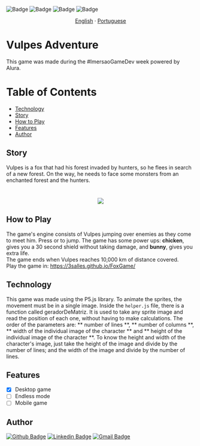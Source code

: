  ![Badge](https://img.shields.io/badge/version-beta-%23E0234E)
 ![Badge](https://img.shields.io/badge/desktop-conclued-%2300C58E)
 ![Badge](https://img.shields.io/badge/mobile-working-%23F86001)
 ![Badge](https://img.shields.io/badge/license-MIT-brightgreen)


<p align="center">
    <a href="README.md">English</a>
    ·
    <a href="README-pt.md">Portuguese</a>
 </p>
 
# Vulpes Adventure

This game was made during the #ImersaoGameDev week powered by Alura.

Table of Contents
=================
<!--ts-->
   * [Technology](#technology)
   * [Story](#story)
   * [How to Play](#how-to-play)
   * [Features](#features)
   * [Author](#author)
<!--te-->

## **Story**
Vulpes is a fox that had his forest invaded by hunters, so he flees in search of a
new forest. On the way, he needs to face some monsters from an enchanted forest and the
hunters. <br>
<h1 align="center">
  <img src = "https://piskel-imgstore-b.appspot.com/img/8a5061a6-d6be-11ea-94df-9f5028e80efa.gif" >
</h1>


## **How to Play**
The game's engine consists of Vulpes jumping over enemies as they come to meet him. Press <Enter> or <Arrow Up> to jump. The game has some power ups: **chicken**, gives you a 30 second shield without taking damage, and **bunny**, gives you extra life. <br>
The game ends when Vulpes reaches 10,000 km of distance covered.<br>
Play the game in: https://3salles.github.io/FoxGame/ 


## **Technology**
This game was made using the P5.js library. To animate the sprites, the movement must be in a single image. Inside the ```helper.js``` file, there is a function called geradorDeMatriz. It is used to take any sprite image and read the position of each one, without having to make calculations. The order of the parameters are: ** number of lines **, ** number of columns **, ** width of the individual image of the character ** and ** height of the individual image of the character **.
To know the height and width of the character's image, just take the height of the image and divide by the number of lines; and the width of the image and divide by the number of lines.

## Features

- [x] Desktop game
- [ ] Endless mode
- [ ] Mobile game

## **Author**
[![Github Badge](https://img.shields.io/badge/-Github-000?style=flat-square&logo=Github&logoColor=white&link=https://github.com/3salles)](https://github.com/3salles)
[![Linkedin Badge](https://img.shields.io/badge/-LinkedIn-blue?style=flat-square&logo=Linkedin&logoColor=white&link=https://www.linkedin.com/in/beatriz-salles-b701a31a6)](https://www.linkedin.com/in/beatriz-salles-b701a31a6/)
[![Gmail Badge](https://img.shields.io/badge/-Gmail-c14438?style=flat-square&logo=Gmail&logoColor=white&link=mailto:beatrizsallesss@gmail.com)](mailto:beatrizsallesss@gmail.com)


